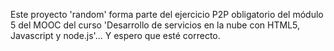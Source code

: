 ﻿Este proyecto 'random' forma parte del ejercicio P2P obligatorio del módulo 5 del MOOC del curso 'Desarrollo de servicios en la nube con HTML5, Javascript y node.js'... Y espero que esté correcto.